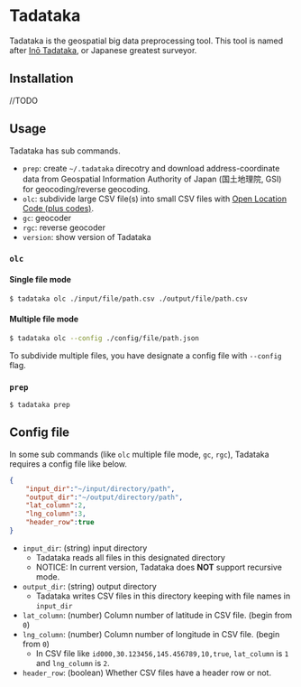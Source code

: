 # Tadataka
Tadataka is the geospatial big data preprocessing tool. This tool is named after [Inō Tadataka](https://en.wikipedia.org/wiki/In%C5%8D_Tadataka), or Japanese greatest surveyor.

## Installation

//TODO

## Usage

Tadataka has sub commands.

- `prep`: create `~/.tadataka` direcotry and download address-coordinate data from Geospatial Information Authority of Japan (国土地理院, GSI) for geocoding/reverse geocoding.
- `olc`: subdivide large CSV file(s) into small CSV files with [Open Location Code (plus codes)](https://en.wikipedia.org/wiki/Open_Location_Code).
- `gc`: geocoder
- `rgc`: reverse geocoder
- `version`: show version of Tadataka

### `olc`

#### Single file mode

```sh
$ tadataka olc ./input/file/path.csv ./output/file/path.csv
```

#### Multiple file mode

```sh
$ tadataka olc --config ./config/file/path.json
```

To subdivide multiple files, you have designate a config file with `--config` flag.

### `prep`

```
$ tadataka prep
```

## Config file

In some sub commands (like `olc` multiple file mode, `gc`, `rgc`), Tadataka requires a config file like below.

```json
{
    "input_dir":"~/input/directory/path",
    "output_dir":"~/output/directory/path",
    "lat_column":2,
    "lng_column":3,
    "header_row":true
}
```

- `input_dir`: (string) input directory
    - Tadataka reads all files in this designated directory
    - NOTICE: In current version, Tadataka does **NOT** support recursive mode.
- `output_dir`: (string) output directory
    - Tadataka writes CSV files in this directory keeping with file names in `input_dir`
- `lat_column`: (number) Column number of latitude in CSV file. (begin from `0`)
- `lng_column`: (number) Column number of longitude in CSV file. (begin from `0`)
    - In CSV file like `id000,30.123456,145.456789,10,true`, `lat_column` is `1` and `lng_column` is `2`.
- `header_row`: (boolean) Whether CSV files have a header row or not.